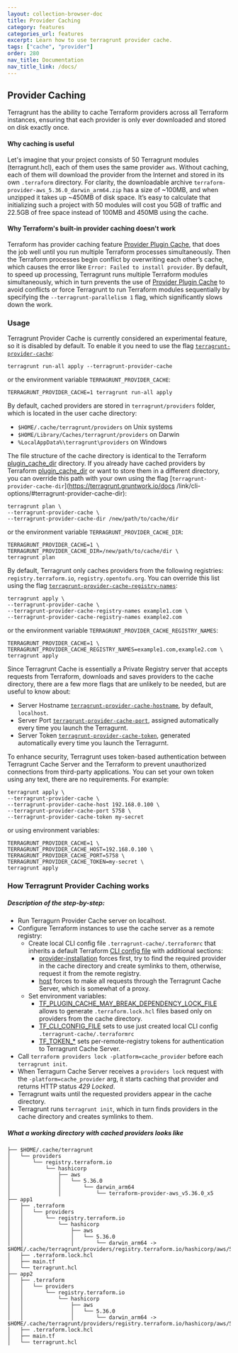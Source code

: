 ```yaml
---
layout: collection-browser-doc
title: Provider Caching
category: features
categories_url: features
excerpt: Learn how to use terragrunt provider cache.
tags: ["cache", "provider"]
order: 280
nav_title: Documentation
nav_title_link: /docs/
---
```


## Provider Caching

Terragrunt has the ability to cache Terraform providers across all Terraform instances, ensuring that each provider is only ever downloaded and stored on disk exactly once.

#### Why caching is useful

Let's imagine that your project consists of 50 Terragrunt modules (terragrunt.hcl), each of them uses the same provider `aws`. Without caching, each of them will download the provider from the Internet and stored in its own `.terraform` directory. For clarity, the downloadable archive `terraform-provider-aws_5.36.0_darwin_arm64.zip` has a size of ~100MB, and when unzipped it takes up ~450MB of disk space. It’s easy to calculate that initializing such a project with 50 modules will cost you 5GB of traffic and 22.5GB of free space instead of 100MB and 450MB using the cache.

#### Why Terraform's built-in provider caching doesn't work

Terraform has provider caching feature [Provider Plugin Cache](https://developer.hashicorp.com/terraform/cli/config/config-file#provider-plugin-cache), that does the job well until you run multiple Terraform processes simultaneously. Then the Terraform processes begin conflict by overwriting each other’s cache, which causes the error like `Error: Failed to install provider`. By default, to speed up processing, Terragrunt runs multiple Terraform modules simultaneously, which in turn prevents the use of [Provider Plugin Cache](https://developer.hashicorp.com/terraform/cli/config/config-file#provider-plugin-cache) to avoid conflicts or force Terragrunt to run Terraform modules sequentially by specifying the `--terragrunt-parallelism 1` flag, which significantly slows down the work.

### Usage

Terragrunt Provider Cache is currently considered an experimental feature, so it is disabled by default. To enable it you need to use the flag [`terragrunt-provider-cache`](https://terragrunt.gruntwork.io/docs/reference/cli-options/#terragrunt-provider-cache):

``` shell
terragrunt run-all apply --terragrunt-provider-cache
```
or the environment variable `TERRAGRUNT_PROVIDER_CACHE`:

``` shell
TERRAGRUNT_PROVIDER_CACHE=1 terragrunt run-all apply
```

By default, cached providers are stored in `terragrunt/providers` folder, which is located in the user cache directory:

* `$HOME/.cache/terragrunt/providers` on Unix systems
* `$HOME/Library/Caches/terragrunt/providers` on Darwin
* `%LocalAppData%\terragrunt\providers` on Windows

The file structure of the cache directory is identical to the Terraform [plugin_cache_dir](https://developer.hashicorp.com/terraform/cli/config/config-file#provider-plugin-cache) directory.
If you already have cached providers by Terraform [plugin_cache_dir](https://developer.hashicorp.com/terraform/cli/config/config-file#provider-plugin-cache) or want to store them in a different directory, you can override this path with your own using the flag [`terragrunt-provider-cache-dir`](https://terragrunt.gruntwork.io/docs /link/cli-options/#terragrunt-provider-cache-dir):

``` shell
terragrunt plan \
--terragrunt-provider-cache \
--terragrunt-provider-cache-dir /new/path/to/cache/dir
```

or the environment variable `TERRAGRUNT_PROVIDER_CACHE_DIR`:

``` shell
TERRAGRUNT_PROVIDER_CACHE=1 \
TERRAGRUNT_PROVIDER_CACHE_DIR=/new/path/to/cache/dir \
terragrunt plan
```

By default, Terragrunt only caches providers from the following registries: `registry.terraform.io`, `registry.opentofu.org`. You can override this list using the flag [`terragrunt-provider-cache-registry-names`](https://terragrunt.gruntwork.io/docs/reference/cli-options/#terragrunt-provider-cache-registry-names):


``` shell
terragrunt apply \
--terragrunt-provider-cache \
--terragrunt-provider-cache-registry-names example1.com \
--terragrunt-provider-cache-registry-names example2.com
```

or the environment variable `TERRAGRUNT_PROVIDER_CACHE_REGISTRY_NAMES`:

``` shell
TERRAGRUNT_PROVIDER_CACHE=1 \
TERRAGRUNT_PROVIDER_CACHE_REGISTRY_NAMES=example1.com,example2.com \
terragrunt apply
```

Since Terragrunt Cache is essentially a Private Registry server that accepts requests from Terraform, downloads and saves providers to the cache directory, there are a few more flags that are unlikely to be needed, but are useful to know about:

* Server Hostname [`terragrunt-provider-cache-hostname`](https://terragrunt.gruntwork.io/docs/reference/cli-options/#terragrunt-provider-cache-hostname), by default, `localhost`.
* Server Port [`terragrunt-provider-cache-port`](https://terragrunt.gruntwork.io/docs/reference/cli-options/#terragrunt-provider-cache-port), assigned automatically  every time you launch the Terragurnt.
* Server Token [`terragrunt-provider-cache-token`](https://terragrunt.gruntwork.io/docs/reference/cli-options/#terragrunt-provider-cache-token), generated automatically every time you launch  the Terragurnt.

To enhance security, Terragrunt uses token-based authentication between Terragrunt Cache Server and the Terraform to prevent unauthorized connections from third-party applications. You can set your own token using any text, there are no requirements. For example:

``` shell
terragrunt apply \
--terragrunt-provider-cache \
--terragrunt-provider-cache-host 192.168.0.100 \
--terragrunt-provider-cache-port 5758 \
--terragrunt-provider-cache-token my-secret
```
or using environment variables:

``` shell
TERRAGRUNT_PROVIDER_CACHE=1 \
TERRAGRUNT_PROVIDER_CACHE_HOST=192.168.0.100 \
TERRAGRUNT_PROVIDER_CACHE_PORT=5758 \
TERRAGRUNT_PROVIDER_CACHE_TOKEN=my-secret \
terragrunt apply
```

### How Terragrunt Provider Caching works

##### Description of the step-by-step:

* Run Terragurn Provider Cache server on localhost.
* Configure Terraform instances to use the cache server as a remote registry:
  * Create local CLI config file `.terragrunt-cache/.terraformrc` that inherits a default Terraform [CLI config file](https://developer.hashicorp.com/terraform/cli/config/config-file) with additional sections:
     * [provider-installation](https://developer.hashicorp.com/terraform/cli/config/config-file#provider-installation) forces first, try to find the required provider in the cache directory and create symlinks to them, otherwise, request it from the remote registry.
     * [host](https://github.com/hashicorp/terraform/issues/28309) forces to make all requests through the Terragrunt Cache Server, which is somewhat of a proxy.
  * Set environment variables:
     * [TF_PLUGIN_CACHE_MAY_BREAK_DEPENDENCY_LOCK_FILE](https://developer.hashicorp.com/terraform/cli/config/config-file#allowing-the-provider-plugin-cache-to-break-the-dependency-lock-file) allows to generate `.terraform.lock.hcl` files based only on providers from the cache directory.
     * [TF_CLI_CONFIG_FILE](https://developer.hashicorp.com/terraform/cli/config/environment-variables#tf_plugin_cache_dir) sets to use just created local CLI config `.terragrunt-cache/.terraformrc`
     * [TF_TOKEN_*](https://developer.hashicorp.com/terraform/cli/config/config-file#environment-variable-credentials) sets per-remote-registry tokens for authentication to Terragrunt Cache Server.
* Call `terraform providers lock -platform=cache_provider` before each `terragrunt init`.
* When Terragurn Cache Server receives a `providers lock` request with the `-platform=cache_provider` arg, it starts caching that provider and returns HTTP status _429 Locked_.
* Terragrunt waits until the requested providers appear in the cache directory.
* Terragrunt runs `terragrunt init`, which in turn finds providers in the cache directory and creates symlinks to them.


##### What a working directory with cached providers looks like

```
├── $HOME/.cache/terragrunt
│   └── providers
│       └── registry.terraform.io
│           └── hashicorp
│               ├── aws
│               │   └── 5.36.0
│               │       └── darwin_arm64
│               │           └── terraform-provider-aws_v5.36.0_x5
├── app1
│   ├── .terraform
│   │   └── providers
│   │       └── registry.terraform.io
│   │           └── hashicorp
│   │               ├── aws
│   │               │   └── 5.36.0
│   │               │       └── darwin_arm64 -> $HOME/.cache/terragrunt/providers/registry.terraform.io/hashicorp/aws/5.36.0/darwin
│   ├── .terraform.lock.hcl
│   ├── main.tf
│   └── terragrunt.hcl
├── app2
│   ├── .terraform
│   │   └── providers
│   │       └── registry.terraform.io
│   │           └── hashicorp
│   │               ├── aws
│   │               │   └── 5.36.0
│   │               │       └── darwin_arm64 -> $HOME/.cache/terragrunt/providers/registry.terraform.io/hashicorp/aws/5.36.0/darwin
│   ├── .terraform.lock.hcl
│   ├── main.tf
│   └── terragrunt.hcl

```
